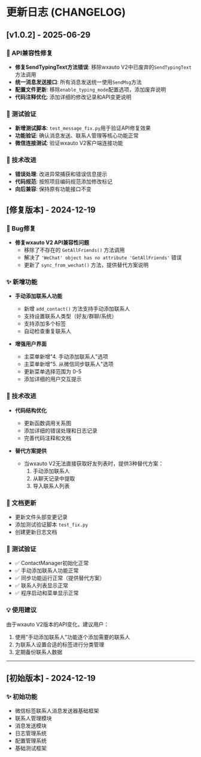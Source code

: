 # 更新日志 (CHANGELOG)

## [v1.0.2] - 2025-06-29

### 🔧 API兼容性修复
- **修复SendTypingText方法错误**: 移除wxauto V2中已废弃的`SendTypingText`方法调用
- **统一消息发送接口**: 所有消息发送统一使用`SendMsg`方法
- **配置文件更新**: 移除`enable_typing_mode`配置选项，添加废弃说明
- **代码注释优化**: 添加详细的修改记录和API变更说明

### 🧪 测试验证
- **新增测试脚本**: `test_message_fix.py`用于验证API修复效果
- **功能验证**: 确认消息发送、联系人管理等核心功能正常
- **微信连接测试**: 验证wxauto V2客户端连接功能

### 📝 技术改进
- **错误处理**: 改进异常捕获和错误信息提示
- **代码规范**: 按照项目编码规范添加修改标记
- **向后兼容**: 保持原有功能接口不变

## [修复版本] - 2024-12-19

### 🐛 Bug修复
- **修复wxauto V2 API兼容性问题**
  - 移除了不存在的 `GetAllFriends()` 方法调用
  - 解决了 `'WeChat' object has no attribute 'GetAllFriends'` 错误
  - 更新了 `sync_from_wechat()` 方法，提供替代方案说明

### ✨ 新增功能
- **手动添加联系人功能**
  - 新增 `add_contact()` 方法支持手动添加联系人
  - 支持设置联系人类型（好友/群聊/系统）
  - 支持添加多个标签
  - 自动检查重复联系人

- **增强用户界面**
  - 主菜单新增"4. 手动添加联系人"选项
  - 主菜单新增"5. 从微信同步联系人"选项
  - 更新菜单选择范围为 0-5
  - 添加详细的用户交互提示

### 🔧 技术改进
- **代码结构优化**
  - 更新函数调用关系图
  - 添加详细的错误处理和日志记录
  - 完善代码注释和文档

- **替代方案提供**
  - 当wxauto V2无法直接获取好友列表时，提供3种替代方案：
    1. 手动添加联系人
    2. 从聊天记录中提取
    3. 导入联系人列表

### 📝 文档更新
- 更新文件头部变更记录
- 添加测试验证脚本 `test_fix.py`
- 创建更新日志文档

### 🧪 测试验证
- ✅ ContactManager初始化正常
- ✅ 手动添加联系人功能正常
- ✅ 同步功能运行正常（提供替代方案）
- ✅ 联系人列表显示正常
- ✅ 程序启动和菜单显示正常

### 💡 使用建议
由于wxauto V2版本的API变化，建议用户：
1. 使用"手动添加联系人"功能逐个添加需要的联系人
2. 为联系人设置合适的标签进行分类管理
3. 定期备份联系人数据

---

## [初始版本] - 2024-12-19

### ✨ 初始功能
- 微信标签联系人消息发送器基础框架
- 联系人管理模块
- 消息发送模块
- 日志管理系统
- 配置管理系统
- 基础测试框架